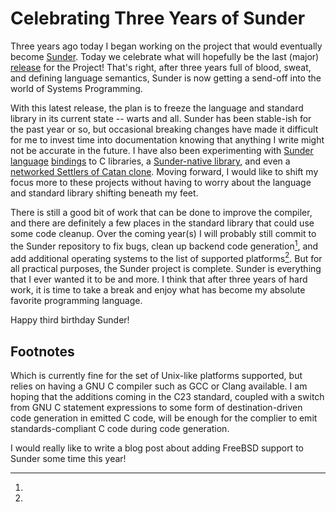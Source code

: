 Celebrating Three Years of Sunder
=================================

Three years ago today I began working on the project that would eventually
become [Sunder](https://github.com/ashn-dot-dev/sunder). Today we celebrate
what will hopefully be the last (major)
[release](https://github.com/ashn-dot-dev/sunder/releases/tag/2024.02.19) for
the Project! That's right, after three years full of blood, sweat, and defining
language semantics, Sunder is now getting a send-off into the world of Systems
Programming.

With this latest release, the plan is to freeze the language and standard
library in its current state -- warts and all. Sunder has been stable-ish for
the past year or so, but occasional breaking changes have made it difficult for
me to invest time into documentation knowing that anything I write might not be
accurate in the future. I have also been experimenting with
[Sunder](https://github.com/ashn-dot-dev/raylib-sunder)
[language](https://github.com/ashn-dot-dev/nbnet-sunder)
[bindings](https://github.com/ashn-dot-dev/smolui)
to C libraries, a
[Sunder-native library](https://github.com/ashn-dot-dev/bubby),
and even a
[networked Settlers of Catan clone](https://github.com/ashn-dot-dev/natac).
Moving forward, I would like to shift my focus more to these projects without
having to worry about the language and standard library shifting beneath my
feet.

There is still a good bit of work that can be done to improve the compiler, and
there are definitely a few places in the standard library that could use some
code cleanup. Over the coming year(s) I will probably still commit to the
Sunder repository to fix bugs, clean up backend code generation[^1], and add
additional operating systems to the list of supported platforms[^2]. But for
all practical purposes, the Sunder project is complete. Sunder is everything
that I ever wanted it to be and more. I think that after three years of hard
work, it is time to take a break and enjoy what has become my absolute favorite
programming language.

Happy third birthday Sunder!

## Footnotes
[^1]:
Which is currently fine for the set of Unix-like platforms supported, but
relies on having a GNU C compiler such as GCC or Clang available. I am hoping
that the additions coming in the C23 standard, coupled with a switch from GNU C
statement expressions to some form of destination-driven code generation in
emitted C code, will be enough for the complier to emit standards-compliant C
code during code generation.


[^2]:
I would really like to write a blog post about adding FreeBSD support to Sunder
some time this year!
